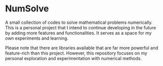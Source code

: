 # NumSolve
A small collection of codes to solve mathematical problems numerically.
This is a personal project that I intend to continue developing in the future by adding more features and functionalities. It serves as a space for my own experiments and learning.

Please note that there are libraries available that are far more powerful and feature-rich than this project. However, this repository focuses on my personal exploration and experimentation with numerical methods.
